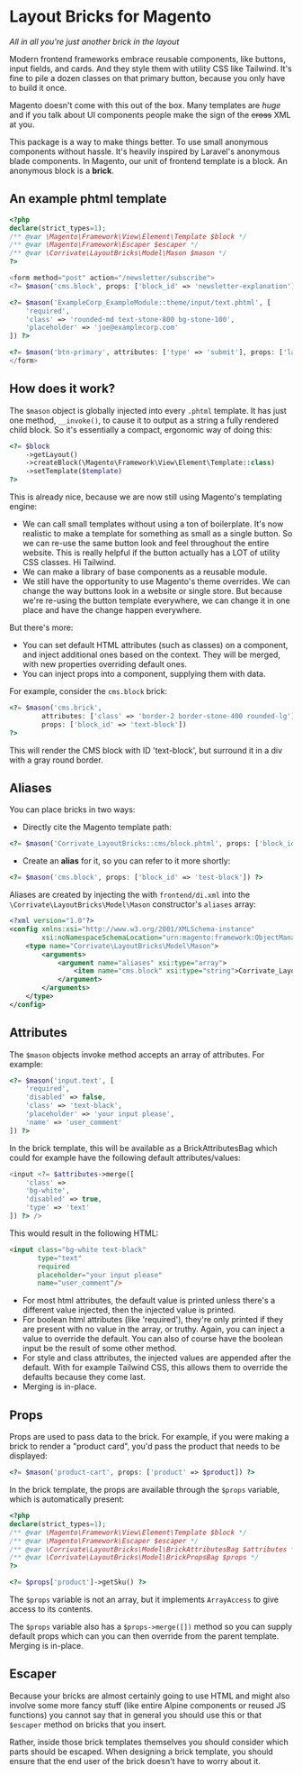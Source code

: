# Layout Bricks for Magento

*All in all you're just another brick in the layout*

Modern frontend frameworks embrace reusable components, like buttons, input fields, and cards. And they style them with utility CSS like Tailwind. It's fine to pile a dozen classes on that primary button, because you only have to build it once.

Magento doesn't come with this out of the box. Many templates are *huge* and if you talk about UI components people make the sign of the ~~cross~~ XML at you. 

This package is a way to make things better. To use small anonymous components without hassle. It's heavily inspired by Laravel's anonymous blade components. In Magento, our unit of frontend template is a block. An anonymous block is a **brick**.

## An example phtml template
```php
<?php
declare(strict_types=1);
/** @var \Magento\Framework\View\Element\Template $block */
/** @var \Magento\Framework\Escaper $escaper */
/** @var \Corrivate\LayoutBricks\Model\Mason $mason */
?>

<form method="post" action="/newsletter/subscribe">
<?= $mason('cms.block', props: ['block_id' => 'newsletter-explanation']) ?>

<?= $mason('ExampleCorp_ExampleModule::theme/input/text.phtml', [
    'required', 
    'class' => 'rounded-md text-stone-800 bg-stone-100', 
    'placeholder' => 'joe@examplecorp.com'
]) ?>

<?= $mason('btn-primary', attributes: ['type' => 'submit'], props: ['label' => __('Save')]) ?>
</form>
```

## How does it work?

The `$mason` object is globally injected into every `.phtml` template. It has just one method, `__invoke()`, to cause it to output as a string a fully rendered child block. So it's essentially a compact, ergonomic way of doing this:

```php
<?= $block
    ->getLayout()
    ->createBlock(\Magento\Framework\View\Element\Template::class)
    ->setTemplate($template) 
?>
```

This is already nice, because we are now still using Magento's templating engine:
* We can call small templates without using a ton of boilerplate. It's now realistic to make a template for something as small as a single button. So we can re-use the same button look and feel throughout the entire website. This is really helpful if the button actually has a LOT of utility CSS classes. Hi Tailwind.
* We can make a library of base components as a reusable module. 
* We still have the opportunity to use Magento's theme overrides. We can change the way buttons look in a website or single store. But because we're re-using the button template everywhere, we can change it in one place and have the change happen everywhere.

But there's more:

* You can set default HTML attributes (such as classes) on a component, and inject additional ones based on the context. They will be merged, with new properties overriding default ones.
* You can inject props into a component, supplying them with data.

For example, consider the `cms.block` brick: 
```php
<?= $mason('cms.brick', 
        attributes: ['class' => 'border-2 border-stone-400 rounded-lg'], 
        props: ['block_id' => 'text-block']) 
?>
```

This will render the CMS block with ID 'text-block', but surround it in a div with a gray round border.

## Aliases

You can place bricks in two ways:
* Directly cite the Magento template path:

```php
<?= $mason('Corrivate_LayoutBricks::cms/block.phtml', props: ['block_id' => 'test-block']) ?>
``` 

* Create an **alias** for it, so you can refer to it more shortly: 

```php
<?= $mason('cms.block', props: ['block_id' => 'test-block']) ?>
``` 

Aliases are created by injecting the with `frontend/di.xml` into the `\Corrivate\LayoutBricks\Model\Mason` constructor's `aliases` array:

```xml
<?xml version="1.0"?>
<config xmlns:xsi="http://www.w3.org/2001/XMLSchema-instance"
        xsi:noNamespaceSchemaLocation="urn:magento:framework:ObjectManager/etc/config.xsd">
    <type name="Corrivate\LayoutBricks\Model\Mason">
        <arguments>
            <argument name="aliases" xsi:type="array">
                <item name="cms.block" xsi:type="string">Corrivate_LayoutBricks::cms/block.phtml</item>
            </argument>
        </arguments>
    </type>
</config>
```

## Attributes

The `$mason` objects invoke method accepts an array of attributes. For example:

```php
<?= $mason('input.text', [
    'required', 
    'disabled' => false, 
    'class' => 'text-black', 
    'placeholder' => 'your input please', 
    'name' => 'user_comment'
]) ?>
```

In the brick template, this will be available as a BrickAttributesBag which could for example have the following default attributes/values:

```php
<input <?= $attributes->merge([
    'class' => 
    'bg-white', 
    'disabled' => true, 
    'type' => 'text'
]) ?> />
```

This would result in the following HTML:

```html
<input class="bg-white text-black" 
       type="text" 
       required 
       placeholder="your input please" 
       name="user_comment"/>
```

* For most html attributes, the default value is printed unless there's a different value injected, then the injected value is printed.
* For boolean html attributes (like 'required'), they're only printed if they are present with no value in the array, or truthy. Again, you can inject a value to override the default. You can also of course have the boolean input be the result of some other method.
* For style and class attributes, the injected values are appended after the default. With for example Tailwind CSS, this allows them to override the defaults because they come last.
* Merging is in-place.

## Props

Props are used to pass data to the brick. For example, if you were making a brick to render a "product card", you'd pass the product that needs to be displayed:

```php
<?= $mason('product-cart', props: ['product' => $product]) ?>
```

In the brick template, the props are available through the `$props` variable, which is automatically present:

```php
<?php
declare(strict_types=1);
/** @var \Magento\Framework\View\Element\Template $block */
/** @var \Magento\Framework\Escaper $escaper */
/** @var \Corrivate\LayoutBricks\Model\BrickAttributesBag $attributes */
/** @var \Corrivate\LayoutBricks\Model\BrickPropsBag $props */
?>

<?= $props['product']->getSku() ?>
```

The `$props` variable is not an array, but it implements `ArrayAccess` to give access to its contents.

The `$props` variable also has a `$props->merge([])` method so you can supply default props which can you can then override from the parent template. Merging is in-place.


## Escaper
Because your bricks are almost certainly going to use HTML and might also involve some more fancy stuff (like entire Alpine components or reused JS functions) you cannot say that in general you should use this or that `$escaper` method on bricks that you insert.

Rather, inside those brick templates themselves you should consider which parts should be escaped. When designing a brick template, you should ensure that the end user of the brick doesn't have to worry about it.
